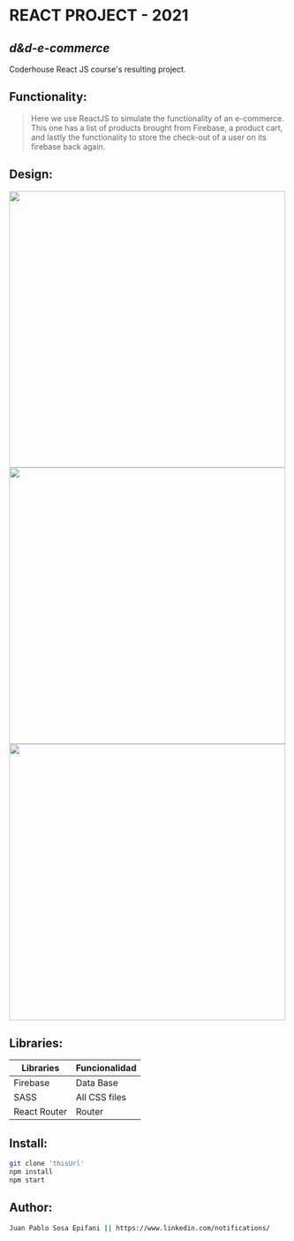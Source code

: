 # REACT PROJECT - 2021
## _d&d-e-commerce_

Coderhouse React JS course's resulting project.

## Functionality:

> Here we use ReactJS to simulate the functionality of an e-commerce.
> This one has a list of products brought from Firebase,
> a product cart, and lastly the functionality to
> store the check-out of a user on its firebase back again.

## Design: 

<img src="https://prnt.sc/26g8n0v" width="500"> 
<img src="https://prnt.sc/26g8oug" width="500">
<img src="https://prnt.sc/26g8pxz" width="500">

## Libraries: 

| Libraries | Funcionalidad |
| ------ | ------ |
| Firebase | Data Base |
| SASS | All CSS files |
| React Router | Router |

## Install: 

```sh
git clone 'thisUrl'
npm install
npm start
```

## Author: 
```sh
Juan Pablo Sosa Epifani || https://www.linkedin.com/notifications/
```
